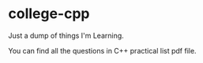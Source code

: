 # college-cpp
Just a dump of things I'm Learning.

You can find all the questions in C++ practical list pdf file.
